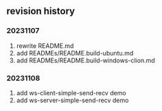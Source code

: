 ## revision history  
### 20231107  
1. rewrite README.md  
2. add READMEs/README.build-ubuntu.md  
3. add READMEs/README.build-windows-clion.md   

### 20231108  
1. add ws-client-simple-send-recv demo
2. add ws-server-simple-send-recv demo